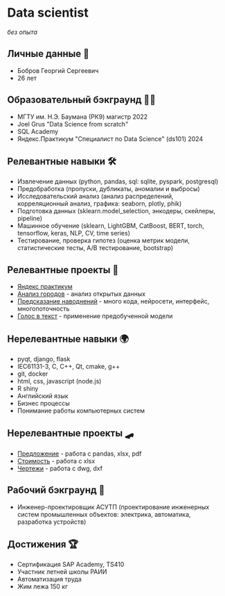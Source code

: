# Data scientist

*без опыта*

## Личные данные 👦
- Бобров Георгий Сергеевич
- 26 лет

## Образовательный бэкграунд 👩‍🎓
- МГТУ им. Н.Э. Баумана (РК9) магистр 2022
- Joel Grus "Data Science from scratch"
- SQL Academy
- Яндекс.Практикум "Специалист по Data Science" (ds101) 2024

## Релевантные навыки 🛠
- Извлечение данных (python, pandas, sql: sqlite, pyspark, postgresql)
- Предобработка (пропуски, дубликаты, аномалии и выбросы)
- Исследовательский анализ (анализ распределений, корреляционный анализ, графика: seaborn, plotly, phik)
- Подготовка данных (sklearn.model_selection, энкодеры, скейлеры, pipeline)
- Машинное обучение (sklearn, LightGBM, CatBoost, BERT, torch, tensorflow, keras, NLP, CV, time series)
- Тестирование, проверка гипотез (оценка метрик модели, статистические тесты, A/B тестирование, bootstrap)

## Релевантные проекты 🏢
- [Яндекс практикум](https://github.com/BGSs2019/data_science_practice)
- [Анализ городов](https://github.com/BGSs2019/data_science_practice/blob/main/s1_cities_analyses.ipynb) - анализ открытых данных
- [Предсказание наводнений](https://github.com/BGSs2019/flood_prediction) - много кода, нейросети, интерфейс, многопоточность
- [Голос в текст](https://github.com/BGSs2019/STT_vosk_speech_transcript) - применение предобученной модели

## Нерелевантные навыки 🌍
- pyqt, django, flask
- IEC61131-3, C, C++, Qt, cmake, g++
- git, docker
- html, css, javascript (node.js)
- R shiny
- Английский язык
- Бизнес процессы
- Понимание работы компьютерных систем

## Нерелевантные проекты 🛹
- [Предложение](https://github.com/BGSs2019/com_offer) - работа с pandas, xlsx, pdf
- [Стоимость](https://github.com/BGSs2019/putaprice) - работа с xlsx
- [Чертежи](https://github.com/BGSs2019/dwg_dxf2pdf) - работа с dwg, dxf

## Рабочий бэкграунд 💼
- Инженер-проектировщик АСУТП (проектирование инженерных систем промышленных объектов: электрика, автоматика, разработка устройств)

## Достижения 🏆
- Сертификация SAP Academy, TS410
- Участник летней школы РАИИ
- Автоматизация труда
- Жим лежа 150 кг